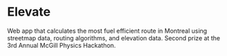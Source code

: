 # Elevate
Web app that calculates the most fuel efficient route in Montreal using streetmap data, routing algorithms, and elevation data. Second prize at the 3rd Annual McGill Physics Hackathon.
